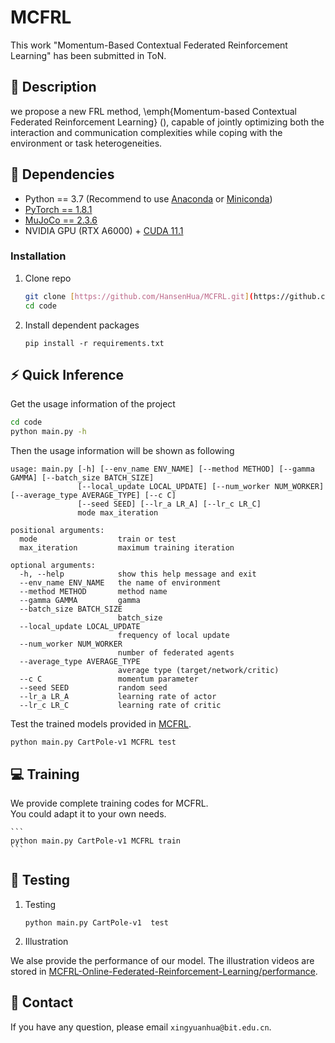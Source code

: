 # MCFRL
This work "Momentum-Based Contextual Federated Reinforcement Learning" has been submitted in ToN.
## :page_facing_up: Description
we propose a new FRL method, \emph{Momentum-based Contextual Federated Reinforcement Learning} (), capable of jointly optimizing both the interaction and communication complexities while coping with the environment or task heterogeneities.
## :wrench: Dependencies
- Python == 3.7 (Recommend to use [Anaconda](https://www.anaconda.com/download/#linux) or [Miniconda](https://docs.conda.io/en/latest/miniconda.html))
- [PyTorch == 1.8.1](https://pytorch.org/)
- [MuJoCo == 2.3.6](http://www.mujoco.org) 
- NVIDIA GPU (RTX A6000) + [CUDA 11.1](https://developer.nvidia.com/cuda-downloads)
### Installation
1. Clone repo
    ```bash
    git clone [https://github.com/HansenHua/MCFRL.git](https://github.com/HansenHua/MCFRL.git)
    cd code
    ```
2. Install dependent packages
    ```
    pip install -r requirements.txt
    ```
## :zap: Quick Inference

Get the usage information of the project
```bash
cd code
python main.py -h
```
Then the usage information will be shown as following
```
usage: main.py [-h] [--env_name ENV_NAME] [--method METHOD] [--gamma GAMMA] [--batch_size BATCH_SIZE]
               [--local_update LOCAL_UPDATE] [--num_worker NUM_WORKER] [--average_type AVERAGE_TYPE] [--c C]
               [--seed SEED] [--lr_a LR_A] [--lr_c LR_C]
               mode max_iteration

positional arguments:
  mode                  train or test
  max_iteration         maximum training iteration

optional arguments:
  -h, --help            show this help message and exit
  --env_name ENV_NAME   the name of environment
  --method METHOD       method name
  --gamma GAMMA         gamma
  --batch_size BATCH_SIZE
                        batch_size
  --local_update LOCAL_UPDATE
                        frequency of local update
  --num_worker NUM_WORKER
                        number of federated agents
  --average_type AVERAGE_TYPE
                        average type (target/network/critic)
  --c C                 momentum parameter
  --seed SEED           random seed
  --lr_a LR_A           learning rate of actor
  --lr_c LR_C           learning rate of critic
```
Test the trained models provided in [MCFRL](https://github.com/HansenHua/MCFRL/tree/main/log).
```
python main.py CartPole-v1 MCFRL test
```
## :computer: Training

We provide complete training codes for MCFRL.<br>
You could adapt it to your own needs.

	```
    python main.py CartPole-v1 MCFRL train
	```

## :checkered_flag: Testing
1. Testing
	```
	python main.py CartPole-v1  test
	```
2. Illustration

We alse provide the performance of our model. The illustration videos are stored in [MCFRL-Online-Federated-Reinforcement-Learning/performance](https://github.com/HansenHua/MCFRL/tree/main/performance).

## :e-mail: Contact

If you have any question, please email `xingyuanhua@bit.edu.cn`.
